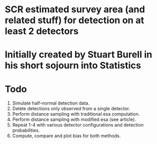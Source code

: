 # SCR estimated survey area (and related stuff) for detection on at least 2 detectors

# Initially created by Stuart Burell in his short sojourn into Statistics

# Todo
1. Simulate half-normal detection data.
2. Delete detections only observed from a single detector.
3. Perform distance sampling with traditional esa computation.
4. Perform distance sampling with modified esa (see article).
5. Repeat 1-4 with various detector configurations and detection probabilities.
6. Compute, compare and plot bias for both methods.
